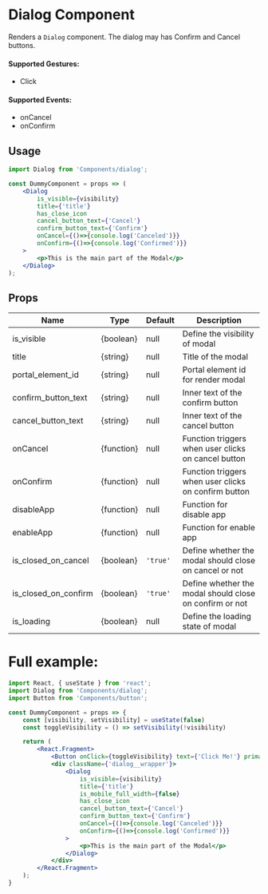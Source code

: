 # Dialog Component

Renders a `Dialog` component. The dialog may has Confirm and Cancel buttons.


#### Supported Gestures:

-   Click

#### Supported Events:

-   onCancel
-   onConfirm

## Usage

```jsx
import Dialog from 'Components/dialog';

const DummyComponent = props => (
    <Dialog
        is_visible={visibility}
        title={'title'}
        has_close_icon
        cancel_button_text={'Cancel'}
        confirm_button_text={'Confirm'}
        onCancel={()=>{console.log('Canceled')}}
        onConfirm={()=>{console.log('Confirmed')}}
    >
        <p>This is the main part of the Modal</p>
    </Dialog>
);
```

## Props

| Name                  | Type        | Default     | Description                                               |
| --------------------- | ----------- | ----------- | --------------------------------------------------------- |
| is_visible            | {boolean}   | null        | Define the visibility of modal                            |
| title                 | {string}    | null        | Title of the modal                                        |
| portal_element_id     | {string}    | null        | Portal element id for render modal                        |
| confirm_button_text   | {string}    | null        | Inner text of the confirm button                          |
| cancel_button_text    | {string}    | null        | Inner text of the cancel button                           |
| onCancel              | {function}  | null        | Function triggers when user clicks on cancel button       |
| onConfirm             | {function}  | null        | Function triggers when user clicks on confirm button      |
| disableApp            | {function}  | null        | Function for disable app                                  |
| enableApp             | {function}  | null        | Function for enable app                                   |
| is_closed_on_cancel   | {boolean}   | `'true'`    | Define whether the modal should close on cancel or not    |
| is_closed_on_confirm  | {boolean}   | `'true'`    | Define whether the modal should close on confirm or not   |
| is_loading            | {boolean}   | null        | Define the loading state of modal                         |


# Full example:

```jsx
import React, { useState } from 'react';
import Dialog from 'Components/dialog';
import Button from 'Components/button';

const DummyComponent = props => {
    const [visibility, setVisibility] = useState(false)
    const toggleVisibility = () => setVisibility(!visibility)

    return (
        <React.Fragment>
            <Button onClick={toggleVisibility} text={'Click Me!'} primary medium />
            <div className={'dialog__wrapper'}>
                <Dialog
                    is_visible={visibility}
                    title={'title'}
                    is_mobile_full_width={false}
                    has_close_icon
                    cancel_button_text={'Cancel'}
                    confirm_button_text={'Confirm'}
                    onCancel={()=>{console.log('Canceled')}}
                    onConfirm={()=>{console.log('Confirmed')}}
                >
                    <p>This is the main part of the Modal</p>
                </Dialog>
            </div>
        </React.Fragment>
    );
}
```
